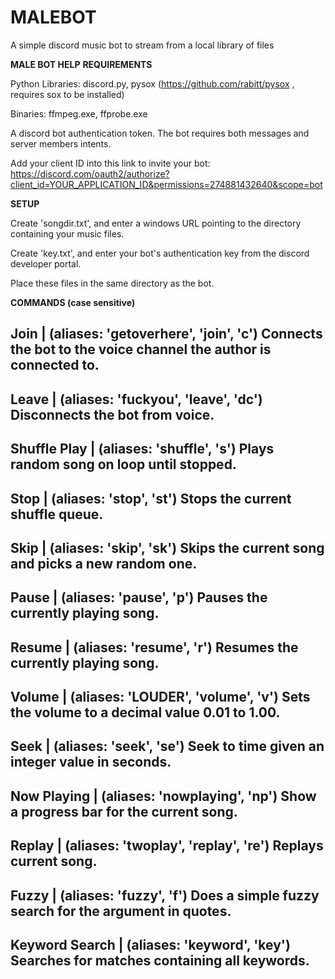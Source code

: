 # MALEBOT
A simple discord music bot to stream from a local library of files


__MALE BOT HELP__
__REQUIREMENTS__

Python Libraries: discord.py, pysox (https://github.com/rabitt/pysox , requires sox to be installed)

Binaries: ffmpeg.exe, ffprobe.exe

A discord bot authentication token. The bot requires both messages and server members intents.

Add your client ID into this link to invite your bot: https://discord.com/oauth2/authorize?client_id=YOUR_APPLICATION_ID&permissions=274881432640&scope=bot


__SETUP__

Create 'songdir.txt', and enter a windows URL pointing to the directory containing your music files.

Create 'key.txt', and enter your bot's authentication key from the discord developer portal.

Place these files in the same directory as the bot.


__COMMANDS (case sensitive)__
        
Join    |    (aliases: 'getoverhere', 'join', 'c')
Connects the bot to the voice channel the author is connected to.
---
Leave    |    (aliases: 'fuckyou', 'leave', 'dc')
Disconnects the bot from voice.
---
Shuffle Play    |    (aliases: 'shuffle', 's')
Plays random song on loop until stopped.
---
Stop    |    (aliases: 'stop', 'st')
Stops the current shuffle queue.
---
Skip    |    (aliases: 'skip', 'sk')
Skips the current song and picks a new random one.
---
Pause    |    (aliases: 'pause', 'p')
Pauses the currently playing song.
---
Resume    |    (aliases: 'resume', 'r')
Resumes the currently playing song.
---
Volume    |    (aliases: 'LOUDER', 'volume', 'v')
Sets the volume to a decimal value 0.01 to 1.00.
---
Seek    |    (aliases: 'seek', 'se')
Seek to time given an integer value in seconds.
---
Now Playing    |    (aliases: 'nowplaying', 'np')
Show a progress bar for the current song.
---
Replay    |    (aliases: 'twoplay', 'replay', 're')
Replays current song.
---
Fuzzy    |    (aliases: 'fuzzy', 'f')
Does a simple fuzzy search for the argument in quotes.
---
Keyword Search    |    (aliases: 'keyword', 'key')
Searches for matches containing all keywords.
---
